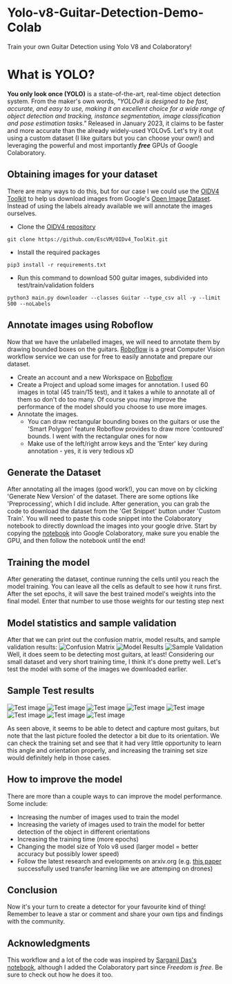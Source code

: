# Yolo-v8-Guitar-Detection-Demo-Colab
Train your own Guitar Detection using Yolo V8 and Colaboratory!

# What is YOLO?

**You only look once (YOLO)** is a state-of-the-art, real-time object detection system. From the maker's own words, *"YOLOv8 is designed to be fast, accurate, and easy to use, making it an excellent choice for a wide range of object detection and tracking, instance segmentation, image classification and pose estimation tasks."* Released in January 2023, it claims to be faster and more accurate than the already widely-used YOLOv5. Let's try it out using a custom dataset (I like guitars but you can choose your own!) and leveraging the powerful and most importantly ***free*** GPUs of Google Colaboratory.

## Obtaining images for your dataset
There are many ways to do this, but for our case I we could use the [OIDV4 Toolkit](https://github.com/EscVM/OIDv4_ToolKit) to help us download images from Google's [Open Image Dataset](https://storage.googleapis.com/openimages/web/index.html). Instead of using the labels already available we will annotate the images ourselves. 
-   Clone the [OIDV4 repository](https://github.com/EscVM/OIDv4_ToolKit) 
```
git clone https://github.com/EscVM/OIDv4_ToolKit.git
```
    
-   Install the required packages
```
pip3 install -r requirements.txt
```
- Run this command to download 500 guitar images, subdivided into test/train/validation folders
```
python3 main.py downloader --classes Guitar --type_csv all -y --limit 500 --noLabels
```
## Annotate images using Roboflow

Now that we have the unlabelled images, we will need to annotate them by drawing bounded boxes on the guitars. [Roboflow](https://roboflow.com/) is a great Computer Vision workflow service we can use for free to easily annotate and prepare our dataset.
- Create an account and a new Workspace on [Roboflow](https://roboflow.com/)
- Create a Project and upload some images for annotation. I used 60 images in total (45 train/15 test), and it takes a while to annotate all of them so don't do too many. Of course you may improve the performance of the model should you choose to use more images.
- Annotate the images.
	- You can draw rectangular bounding boxes on the guitars or use the 'Smart Polygon' feature Roboflow provides to draw more 'contoured' bounds. I went with the rectangular ones for now
	- Make use of the left/right arrow keys and the 'Enter' key during annotation - yes, it is very tedious xD

## Generate the Dataset

After annotating all the images (good work!), you can move on by clicking 'Generate New Version' of the dataset. There are some options like 'Preprocessing', which I did include. After generation, you can grab the code to download the dataset from the 'Get Snippet' button under 'Custom Train'. You will need to paste this code snippet into the Colaboratory notebook to directly download the images into your google drive. Start by copying the [notebook](./yolov8_guitar.ipynb) into Google Colaboratory, make sure you enable the GPU, and then follow the notebook until the end!

## Training the model

After generating the dataset, continue running the cells until you reach the model training. You can leave all the cells as default to see how it runs first. After the set epochs, it will save the best trained model's weights into the final model. Enter that number to use those weights for our testing step next

## Model statistics and sample validation
After that we can print out the confusion matrix, model results, and sample validation results:
![Confusion Matrix](./images/confusion_matrix.png)
![Model Results](./images/model_results.png)
![Sample Validation](./images/sample_validation.jpg)
Well, it does seem to be detecting most guitars, at least! Considering our small dataset and very short training time, I think it's done pretty well. Let's test the model with some of the images we downloaded earlier.

## Sample Test results
![Test image](./images/test1.jpg)
![Test image](./images/test2.jpg)
![Test image](./images/test3.jpg)
![Test image](./images/test4.jpg)
![Test image](./images/test5.jpg)
![Test image](./images/test6.jpg)
![Test image](./images/test7.jpg)
![Test image](./images/test8.jpg)

As seen above, it seems to be able to detect and capture most guitars, but note that the last picture fooled the detector a bit due to its orientation. We can check the training set and see that it had very little opportunity to learn this angle and orientation properly, and increasing the training set size would definitely help in those cases.

## How to improve the model

There are more than a couple ways to can improve the model performance. Some include:
- Increasing the number of images used to train the model
- Increasing the variety of images used to train the model for better detection of the object in different orientations
- Increasing the training time (more epochs)
- Changing the model size of Yolo v8 used (larger model = better accuracy but possibly lower speed)
- Follow the latest research and evelopments on arxiv.org (e.g. [this paper](file:///D:/Downloads/preprints202212.0049.v2.pdf) successfully used transfer learning like we are attemping on drones)

## Conclusion

Now it's your turn to create a detector for your favourite kind of thing! Remember to leave a star or comment and share your own tips and findings with the community. 


## Acknowledgments
This workflow and a lot of the code was inspired by [Sarganil Das's notebook](https://github.com/sagarnildass/Guitar-Detection-YOLO-V8), although I added the Colaboratory part since *Freedom is free*. Be sure to check out how he does it too.